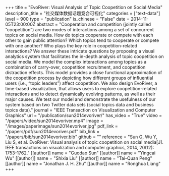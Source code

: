 +++
title = "EvoRiver: Visual Analysis of Topic Coopetition on Social Media"
description_title = "社交媒体数据话题竞合可视化"
categories = ["text-data"]
level = 900
type = "publication"
is_chinese = "False"
date = 2014-11-05T23:00:00Z
abstract = "Cooperation and competition (jointly called “coopetition”) are two modes of interactions among a set of concurrent topics on social media. How do topics cooperate or compete with each other to gain public attention? Which topics tend to cooperate or compete with one another? Who plays the key role in coopetition-related interactions? We answer these intricate questions by proposing a visual analytics system that facilitates the in-depth analysis of topic coopetition on social media. We model the complex interactions among topics as a combination of carry-over, coopetition recruitment, and coopetition distraction effects. This model provides a close functional approximation of the coopetition process by depicting how different groups of influential users (i.e., “topic leaders”) affect coopetition. We also design EvoRiver, a time-based visualization, that allows users to explore coopetition-related interactions and to detect dynamically evolving patterns, as well as their major causes. We test our model and demonstrate the usefulness of our system based on two Twitter data sets (social topics data and business topics data)."
journal = "IEEE Transaction on Visualization and Computer Graphics"
url = "/publication/sun2014evoriver/"
has_video = "True"
video = "/papers/video/sun2014evoriver.mp4"
image = "/images/paperimage/sun2014evoriver.jpg"
pdf_link = "/papers/pdf/sun2014evoriver.pdf"
bib_link = "/papers/bib/sun2014evoriver.bib"
github = ""
reference = "Sun G, Wu Y, Liu S, et al. EvoRiver: Visual analysis of topic coopetition on social media[J]. IEEE transactions on visualization and computer graphics, 2014, 20(12): 1753-1762."
[[author]]
name = "Guodao Sun"
[[author]]
name = "Yingcai Wu"
[[author]]
name = "Shixia Liu"
[[author]]
name = "Tai-Quan Peng"
[[author]]
name = "Jonathan J. H. Zhu"
[[author]]
name = "Ronghua Liang"
+++
